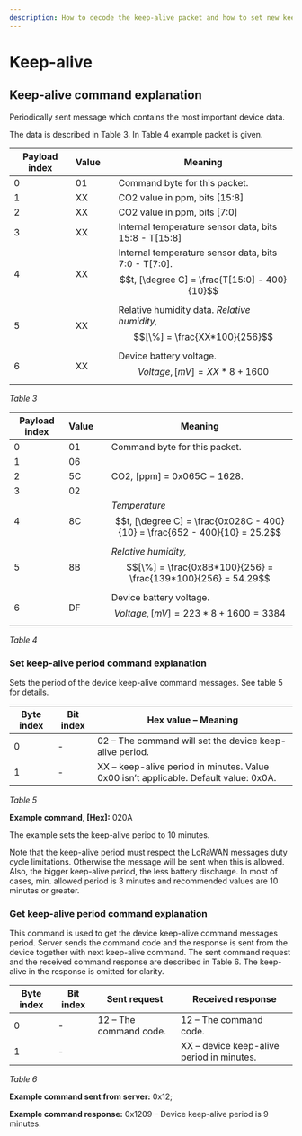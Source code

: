 ```yaml
---
description: How to decode the keep-alive packet and how to set new keep-alive period
---
```


# Keep-alive

## **Keep-alive command explanation**

Periodically sent message which contains the most important device data.

The data is described in Table 3. In Table 4 example packet is given.

| **Payload i**ndex | Value |   | Meaning                                                                                              |
| ----------------- | ----- | - | ---------------------------------------------------------------------------------------------------- |
| 0                 | 01    |   | Command byte for this packet.                                                                        |
| 1                 | XX    |   | CO2 value in ppm, bits \[15:8]                                                                       |
| 2                 | XX    |   | CO2 value in ppm, bits \[7:0]                                                                        |
| 3                 | XX    |   | Internal temperature sensor data, bits 15:8 - T\[15:8]                                               |
| 4                 | XX    |   | Internal temperature sensor data, bits 7:0 - T\[7:0]. $$t, [\degree C] = \frac{T[15:0] - 400}{10}$$  |
| 5                 | XX    |   | Relative humidity data. _Relative humidity,_$$[\%] = \frac{XX*100}{256}$$                            |
| 6                 | XX    |   | Device battery voltage. $$Voltage, [mV] = XX * 8 + 1600$$                                            |

_Table 3_

| **Payload i**ndex | Value |   | Meaning                                                                                   |
| ----------------- | ----- | - | ----------------------------------------------------------------------------------------- |
| 0                 | 01    |   | Command byte for this packet.                                                             |
| 1                 | 06    |   |                                                                                           |
| 2                 | 5C    |   | CO2, \[ppm] = 0x065C = 1628.                                                              |
| 3                 | 02    |   |                                                                                           |
| 4                 | 8C    |   | _Temperature_ $$t, [\degree C] = \frac{0x028C - 400}{10} = \frac{652 - 400}{10} = 25.2$$  |
| 5                 | 8B    |   | _Relative humidity,_$$[\%] = \frac{0x8B*100}{256} =  \frac{139*100}{256} = 54.29$$        |
| 6                 | DF    |   | Device battery voltage. $$Voltage, [mV] = 223 * 8 +1600 = 3384$$                          |

_Table 4_

### **Set keep-alive period command explanation**

Sets the period of the device keep-alive command messages. See table 5 for details.

| **Byte index** | **Bit index** | **Hex value – Meaning**                                                              |
| -------------- | ------------- | ------------------------------------------------------------------------------------ |
| 0              | -             | 02 – The command will set the device keep-alive period.                              |
| 1              | -             | XX – keep-alive period in minutes. Value 0x00 isn’t applicable. Default value: 0x0A. |

_Table 5_

**Example command, \[Hex]:** 020A

The example sets the keep-alive period to 10 minutes.

&#x20;Note that the keep-alive period must respect the LoRaWAN messages duty cycle limitations. Otherwise the message will be sent when this is allowed. Also, the bigger keep-alive period, the less battery discharge. In most of cases, min. allowed period is 3 minutes and recommended values are 10 minutes or greater.

### **Get keep-alive period command explanation**

This command is used to get the device keep-alive command messages period. Server sends the command code and the response is sent from the device together with next keep-alive command. The sent command request and the received command response are described in Table 6. The keep-alive in the response is omitted for clarity.

| **Byte index** | **Bit index** | **Sent request**       | **Received response**                     |
| -------------- | ------------- | ---------------------- | ----------------------------------------- |
| 0              | -             | 12 – The command code. | 12 – The command code.                    |
| 1              | -             |                        | XX – device keep-alive period in minutes. |

_Table 6_

**Example command sent from server:** 0x12;

**Example command response:** 0x1209 – Device keep-alive period is 9 minutes.
